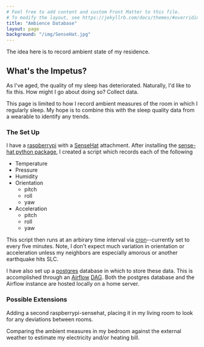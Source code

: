 ```yaml
---
# Feel free to add content and custom Front Matter to this file.
# To modify the layout, see https://jekyllrb.com/docs/themes/#overriding-theme-defaults
title: "Ambience Database"
layout: page
background: "/img/SenseHat.jpg"
---
```


The idea here is to record ambient state of my residence.

## What's the Impetus? 

As I've aged, the quality of my sleep has deteriorated.  Naturally, I'd like to fix this.  How might I go about doing so?  Collect data.

This page is limited to how I record ambient measures of the room in which I regularly sleep.  My hope is to combine this with the sleep quality data from a wearable to identify any trends.

### The Set Up

I have a [raspberrypi](https://www.raspberrypi.com/) with a [SenseHat](https://www.raspberrypi.com/products/sense-hat/) attachment.   After installing the [sense-hat python package](https://pythonhosted.org/sense-hat/), I created a script which records each of the following
- Temperature
- Pressure
- Humidity
- Orientation
   + pitch
   + roll
   + yaw
- Acceleration
   + pitch
   + roll
   + yaw

This script then runs at an arbirary time interval via [cron](https://en.wikipedia.org/wiki/Cron)--currently set to every five minutes.  Note, I don't expect much variation in orientation or acceleration unless my neighbors are especially amorous or another earthquake hits SLC.

I have also set up a [postgres](https://www.postgresql.org/) database in which to store these data.   This is accomplished through an [Airflow](https://airflow.apache.org/) [DAG](https://airflow.apache.org/docs/apache-airflow/stable/core-concepts/dags.html#dags).  Both the postgres database and the Airflow instance are hosted locally on a home server.


### Possible Extensions

Adding a second raspberrypi-sensehat, placing it in my living room to look for any deviations between rooms.  

Comparing the ambient measures in my bedroom against the external weather to estimate my electricity and/or heating bill.
